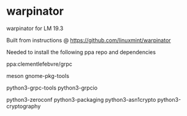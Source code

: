 # warpinator
warpinator for LM 19.3

Built from instructions @ https://github.com/linuxmint/warpinator

Needed to install the following ppa repo and dependencies 

ppa:clementlefebvre/grpc

meson
gnome-pkg-tools

python3-grpc-tools
python3-grpcio

python3-zeroconf
python3-packaging
python3-asn1crypto
python3-cryptography
